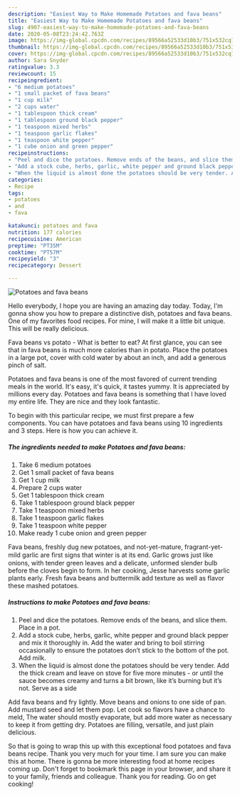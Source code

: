 ```yaml
---
description: "Easiest Way to Make Homemade Potatoes and fava beans"
title: "Easiest Way to Make Homemade Potatoes and fava beans"
slug: 4907-easiest-way-to-make-homemade-potatoes-and-fava-beans
date: 2020-05-08T23:24:42.763Z
image: https://img-global.cpcdn.com/recipes/89566a52533d10b3/751x532cq70/potatoes-and-fava-beans-recipe-main-photo.jpg
thumbnail: https://img-global.cpcdn.com/recipes/89566a52533d10b3/751x532cq70/potatoes-and-fava-beans-recipe-main-photo.jpg
cover: https://img-global.cpcdn.com/recipes/89566a52533d10b3/751x532cq70/potatoes-and-fava-beans-recipe-main-photo.jpg
author: Sara Snyder
ratingvalue: 3.3
reviewcount: 15
recipeingredient:
- "6 medium potatoes"
- "1 small packet of fava beans"
- "1 cup milk"
- "2 cups water"
- "1 tablespoon thick cream"
- "1 tablespoon ground black pepper"
- "1 teaspoon mixed herbs"
- "1 teaspoon garlic flakes"
- "1 teaspoon white pepper"
- "1 cube onion and green pepper"
recipeinstructions:
- "Peel and dice the potatoes. Remove ends of the beans, and slice them. Place in a pot."
- "Add a stock cube, herbs, garlic, white pepper and ground black pepper and mix it thoroughly in. Add the water and bring to boil stirring occasionally to ensure the potatoes don’t stick to the bottom of the pot. Add milk."
- "When the liquid is almost done the potatoes should be very tender. Add the thick cream and leave on stove for five more minutes - or until the sauce becomes creamy and turns a bit brown, like it’s burning but it’s not. Serve as a side"
categories:
- Recipe
tags:
- potatoes
- and
- fava

katakunci: potatoes and fava 
nutrition: 177 calories
recipecuisine: American
preptime: "PT35M"
cooktime: "PT57M"
recipeyield: "3"
recipecategory: Dessert

---
```



![Potatoes and fava beans](https://img-global.cpcdn.com/recipes/89566a52533d10b3/751x532cq70/potatoes-and-fava-beans-recipe-main-photo.jpg)

Hello everybody, I hope you are having an amazing day today. Today, I'm gonna show you how to prepare a distinctive dish, potatoes and fava beans. One of my favorites food recipes. For mine, I will make it a little bit unique. This will be really delicious.

Fava beans vs potato - What is better to eat? At first glance, you can see that in fava beans is much more calories than in potato. Place the potatoes in a large pot, cover with cold water by about an inch, and add a generous pinch of salt.

Potatoes and fava beans is one of the most favored of current trending meals in the world. It's easy, it's quick, it tastes yummy. It is appreciated by millions every day. Potatoes and fava beans is something that I have loved my entire life. They are nice and they look fantastic.


To begin with this particular recipe, we must first prepare a few components. You can have potatoes and fava beans using 10 ingredients and 3 steps. Here is how you can achieve it.

<!--inarticleads1-->

##### The ingredients needed to make Potatoes and fava beans:

1. Take 6 medium potatoes
1. Get 1 small packet of fava beans
1. Get 1 cup milk
1. Prepare 2 cups water
1. Get 1 tablespoon thick cream
1. Take 1 tablespoon ground black pepper
1. Take 1 teaspoon mixed herbs
1. Take 1 teaspoon garlic flakes
1. Take 1 teaspoon white pepper
1. Make ready 1 cube onion and green pepper


Fava beans, freshly dug new potatoes, and not-yet-mature, fragrant-yet-mild garlic are ﬁrst signs that winter is at its end. Garlic grows just like onions, with tender green leaves and a delicate, unformed slender bulb before the cloves begin to form. In her cooking, Jesse harvests some garlic plants early. Fresh fava beans and buttermilk add texture as well as flavor these mashed potatoes. 

<!--inarticleads2-->

##### Instructions to make Potatoes and fava beans:

1. Peel and dice the potatoes. Remove ends of the beans, and slice them. Place in a pot.
1. Add a stock cube, herbs, garlic, white pepper and ground black pepper and mix it thoroughly in. Add the water and bring to boil stirring occasionally to ensure the potatoes don’t stick to the bottom of the pot. Add milk.
1. When the liquid is almost done the potatoes should be very tender. Add the thick cream and leave on stove for five more minutes - or until the sauce becomes creamy and turns a bit brown, like it’s burning but it’s not. Serve as a side


Add fava beans and fry lightly. Move beans and onions to one side of pan. Add mustard seed and let them pop. Let cook so flavors have a chance to meld, The water should mostly evaporate, but add more water as necessary to keep it from getting dry. Potatoes are filling, versatile, and just plain delicious. 

So that is going to wrap this up with this exceptional food potatoes and fava beans recipe. Thank you very much for your time. I am sure you can make this at home. There is gonna be more interesting food at home recipes coming up. Don't forget to bookmark this page in your browser, and share it to your family, friends and colleague. Thank you for reading. Go on get cooking!
